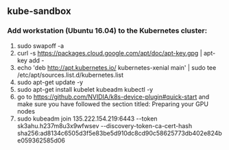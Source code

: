 ## kube-sandbox

### Add workstation (Ubuntu 16.04) to the Kubernetes cluster:

1. sudo swapoff -a
2. curl -s https://packages.cloud.google.com/apt/doc/apt-key.gpg | apt-key add -
3. echo 'deb http://apt.kubernetes.io/ kubernetes-xenial main' | sudo tee /etc/apt/sources.list.d/kubernetes.list
4. sudo apt-get update -y
5. sudo apt-get install kubelet kubeadm kubectl -y
6. go to https://github.com/NVIDIA/k8s-device-plugin#quick-start and make sure you have followed the section titled: Preparing your GPU nodes
7. sudo kubeadm join 135.222.154.219:6443 --token sk3ahu.h237m8u3x9wfwsev --discovery-token-ca-cert-hash sha256:ad8134c6505d3f5e83be5d910dc8cd90c58625773db402e824be059362585d06

